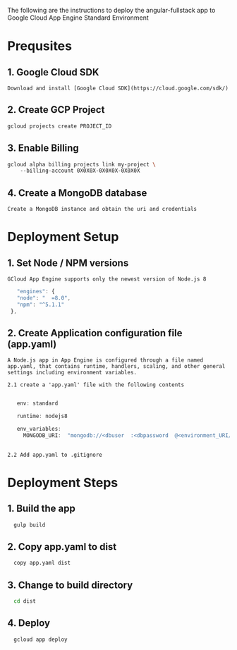 
The following are the instructions to deploy the angular-fullstack app to Google Cloud App Engine Standard Environment

# Prequsites
  ## 1. Google Cloud SDK
    Download and install [Google Cloud SDK](https://cloud.google.com/sdk/)
  ## 2. Create GCP Project
  ```bash
  gcloud projects create PROJECT_ID
  ```  
  ## 3. Enable Billing
  ```bash
  gcloud alpha billing projects link my-project \ 
      --billing-account 0X0X0X-0X0X0X-0X0X0X
  ```
  ## 4. Create a MongoDB database
    Create a MongoDB instance and obtain the uri and credentials

# Deployment Setup
  ## 1. Set Node / NPM versions
    GCloud App Engine supports only the newest version of Node.js 8
 ```javascript
    "engines": {
    "node": "  =8.0",
    "npm": "^5.1.1"
  },
  ```

  ## 2. Create Application configuration file (app.yaml)
    A Node.js app in App Engine is configured through a file named app.yaml, that contains runtime, handlers, scaling, and other general settings including environment variables.

    2.1 create a 'app.yaml' file with the following contents

 ```javascript
 
    env: standard 

    runtime: nodejs8

    env_variables:
      MONGODB_URI:  "mongodb://<dbuser  :<dbpassword  @<environment_URI/deployment_name"
    
 ```

    2.2 Add app.yaml to .gitignore

# Deployment Steps
  ## 1. Build the app
  ```bash
    gulp build
  ```
  ## 2. Copy app.yaml to dist
  ```bash
    copy app.yaml dist
  ```
  ## 3. Change to build directory
  ```bash
    cd dist
  ```
  ## 4. Deploy
  ```bash
    gcloud app deploy
  ```
